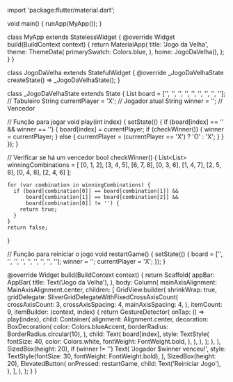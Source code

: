 import 'package:flutter/material.dart';

void main() {
  runApp(MyApp());
}

class MyApp extends StatelessWidget {
  @override
  Widget build(BuildContext context) {
    return MaterialApp(
      title: 'Jogo da Velha',
      theme: ThemeData(
        primarySwatch: Colors.blue,
      ),
      home: JogoDaVelha(),
    );
  }
}

class JogoDaVelha extends StatefulWidget {
  @override
  _JogoDaVelhaState createState() => _JogoDaVelhaState();
}

class _JogoDaVelhaState extends State<JogoDaVelha> {
  List<String> board = ['', '', '', '', '', '', '', '', '']; // Tabuleiro
  String currentPlayer = 'X'; // Jogador atual
  String winner = ''; // Vencedor
  
  // Função para jogar
  void play(int index) {
    setState(() {
      if (board[index] == '' && winner == '') {
        board[index] = currentPlayer;
        if (checkWinner()) {
          winner = currentPlayer;
        } else {
          currentPlayer = (currentPlayer == 'X') ? 'O' : 'X';
        }
      }
    });
  }

  // Verificar se há um vencedor
  bool checkWinner() {
    List<List<int>> winningCombinations = [
      [0, 1, 2],
      [3, 4, 5],
      [6, 7, 8],
      [0, 3, 6],
      [1, 4, 7],
      [2, 5, 8],
      [0, 4, 8],
      [2, 4, 6]
    ];

    for (var combination in winningCombinations) {
      if (board[combination[0]] == board[combination[1]] &&
          board[combination[1]] == board[combination[2]] &&
          board[combination[0]] != '') {
        return true;
      }
    }
    return false;
  }

  // Função para reiniciar o jogo
  void restartGame() {
    setState(() {
      board = ['', '', '', '', '', '', '', '', ''];
      winner = '';
      currentPlayer = 'X';
    });
  }

  @override
  Widget build(BuildContext context) {
    return Scaffold(
      appBar: AppBar(
        title: Text('Jogo da Velha'),
      ),
      body: Column(
        mainAxisAlignment: MainAxisAlignment.center,
        children: <Widget>[
          GridView.builder(
            shrinkWrap: true,
            gridDelegate: SliverGridDelegateWithFixedCrossAxisCount(
              crossAxisCount: 3,
              crossAxisSpacing: 4,
              mainAxisSpacing: 4,
            ),
            itemCount: 9,
            itemBuilder: (context, index) {
              return GestureDetector(
                onTap: () => play(index),
                child: Container(
                  alignment: Alignment.center,
                  decoration: BoxDecoration(
                    color: Colors.blueAccent,
                    borderRadius: BorderRadius.circular(10),
                  ),
                  child: Text(
                    board[index],
                    style: TextStyle(
                      fontSize: 40,
                      color: Colors.white,
                      fontWeight: FontWeight.bold,
                    ),
                  ),
                ),
              );
            },
          ),
          SizedBox(height: 20),
          if (winner != '')
            Text(
              'Jogador $winner venceu!',
              style: TextStyle(fontSize: 30, fontWeight: FontWeight.bold),
            ),
          SizedBox(height: 20),
          ElevatedButton(
            onPressed: restartGame,
            child: Text('Reiniciar Jogo'),
          ),
        ],
      ),
    );
  }
}
